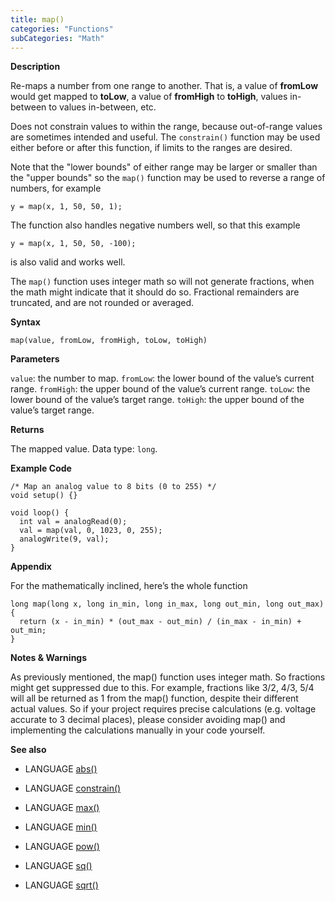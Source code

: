 ```yaml
---
title: map()
categories: "Functions"
subCategories: "Math"
---
```


**Description**

Re-maps a number from one range to another. That is, a value of
**fromLow** would get mapped to **toLow**, a value of **fromHigh** to
**toHigh**, values in-between to values in-between, etc.

Does not constrain values to within the range, because out-of-range
values are sometimes intended and useful. The `constrain()` function may
be used either before or after this function, if limits to the ranges
are desired.

Note that the "lower bounds" of either range may be larger or smaller
than the "upper bounds" so the `map()` function may be used to reverse a
range of numbers, for example

`y = map(x, 1, 50, 50, 1);`

The function also handles negative numbers well, so that this example

`y = map(x, 1, 50, 50, -100);`

is also valid and works well.

The `map()` function uses integer math so will not generate fractions,
when the math might indicate that it should do so. Fractional remainders
are truncated, and are not rounded or averaged.

**Syntax**

`map(value, fromLow, fromHigh, toLow, toHigh)`

**Parameters**

`value`: the number to map.
`fromLow`: the lower bound of the value’s current range.
`fromHigh`: the upper bound of the value’s current range.
`toLow`: the lower bound of the value’s target range.
`toHigh`: the upper bound of the value’s target range.

**Returns**

The mapped value. Data type: `long`.

**Example Code**

    /* Map an analog value to 8 bits (0 to 255) */
    void setup() {}

    void loop() {
      int val = analogRead(0);
      val = map(val, 0, 1023, 0, 255);
      analogWrite(9, val);
    }

**Appendix**

For the mathematically inclined, here’s the whole function

    long map(long x, long in_min, long in_max, long out_min, long out_max) {
      return (x - in_min) * (out_max - out_min) / (in_max - in_min) + out_min;
    }

**Notes & Warnings**

As previously mentioned, the map() function uses integer math. So
fractions might get suppressed due to this. For example, fractions like
3/2, 4/3, 5/4 will all be returned as 1 from the map() function, despite
their different actual values. So if your project requires precise
calculations (e.g. voltage accurate to 3 decimal places), please
consider avoiding map() and implementing the calculations manually in
your code yourself.

**See also**

-   LANGUAGE [abs()](../abs)

-   LANGUAGE [constrain()](../constrain)

-   LANGUAGE [max()](../max)

-   LANGUAGE [min()](../min)

-   LANGUAGE [pow()](../pow)

-   LANGUAGE [sq()](../sq)

-   LANGUAGE [sqrt()](../sqrt)

